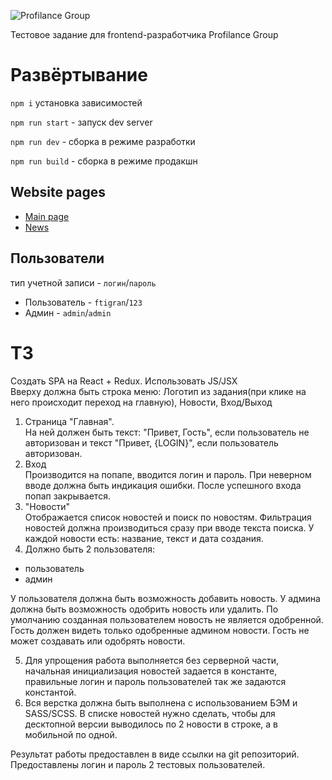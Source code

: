 ![Profilance Group](https://static.tildacdn.com/tild3638-3338-4136-b038-313132306438/Group_640.svg "Profilance Group")

Тестовое задание для frontend-разработчика Profilance Group

# Развёртывание

`npm i` установка зависимостей

`npm run start` - запуск dev server

`npm run dev` - сборка в режиме разработки

`npm run build` - сборка в режиме продакшн

## Website pages
+ [Main page](https://ftigran.github.io/profilancegroup-test-task/)
+ [News](https://ftigran.github.io/profilancegroup-test-task/news)

## Пользователи
тип учетной записи - `логин`/`пароль`
+ Пользователь - `ftigran`/`123`
+ Админ - `admin`/`admin`

# ТЗ

Создать SPA на React + Redux. Использовать JS/JSX  
Вверху должна быть строка меню: Логотип из задания(при клике на него происходит переход на главную), Новости, Вход/Выход

1. Страница "Главная".  
   На ней должен быть текст: "Привет, Гость", если пользователь не авторизован и текст "Привет, {LOGIN}", если пользователь авторизован.
2. Вход  
   Производится на попапе, вводится логин и пароль. При неверном вводе должна быть индикация ошибки.
   После успешного входа попап закрывается.
3. "Новости"  
   Отображается список новостей и поиск по новостям. Фильтрация новостей должна производиться сразу при вводе текста поиска. У каждой новости есть: название, текст и дата создания.
4. Должно быть 2 пользователя:

-   пользователь
-   админ

У пользователя должна быть возможность добавить новость. У админа должна быть возможность одобрить новость или удалить. По умолчанию созданная пользователем новость не является одобренной.  
Гость должен видеть только одобренные админом новости. Гость не может создавать или одобрять новости.

5. Для упрощения работа выполняется без серверной части, начальная инициализация новостей задается в константе, правильные логин и пароль пользователей так же задаются константой.
6. Вся верстка должна быть выполнена с использованием БЭМ и SASS/SCSS. В списке новостей нужно сделать, чтобы для десктопной версии выводилось по 2 новости в строке, а в мобильной по одной.

Результат работы предоставлен в виде ссылки на git репозиторий.
Предоставлены логин и пароль 2 тестовых пользователей.

